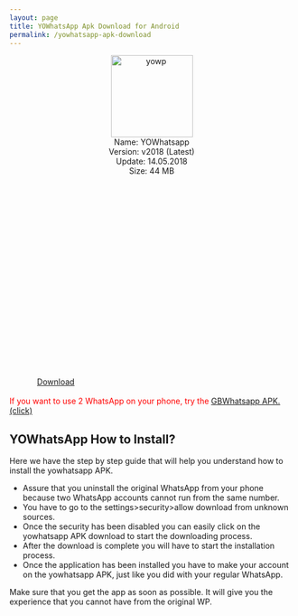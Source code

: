 ```yaml
---
layout: page
title: YOWhatsApp Apk Download for Android
permalink: /yowhatsapp-apk-download
---
```


<script async src="//pagead2.googlesyndication.com/pagead/js/adsbygoogle.js"></script>
<!-- Esnek -->
<ins class="adsbygoogle"
     style="display:block"
     data-ad-client="ca-pub-7942429830883405"
     data-ad-slot="5130793994"
     data-ad-format="auto"></ins>
<script>
(adsbygoogle = window.adsbygoogle || []).push({});
</script>
<center>
<img src="https://yowhatsapp.plusapkz.com/yowhatsapp.png" width="145" height="145" alt="yowp" title="yo whatsapp" /><br />
Name: YOWhatsapp<br />
Version: v2018 (Latest)<br />
Update: 14.05.2018<br />
Size: 44 MB<br />
<center>
<script async src="//pagead2.googlesyndication.com/pagead/js/adsbygoogle.js"></script>
<!-- Baglanti20090 -->
<ins class="adsbygoogle"
     style="display:inline-block;width:200px;height:90px"
     data-ad-client="ca-pub-7942429830883405"
     data-ad-slot="9116964791"></ins>
<script>
(adsbygoogle = window.adsbygoogle || []).push({});
</script>
</center>
<a target="_blank" rel="nofollow" href="http://www.mediafire.com/file/a93c63n5cd5a09a/YoWAV7.50_com.yowa_Yousef_Al_Basha.apk">Download</a>
<script async src="//pagead2.googlesyndication.com/pagead/js/adsbygoogle.js"></script>
<!-- 336 -->
<ins class="adsbygoogle"
     style="display:inline-block;width:336px;height:280px"
     data-ad-client="ca-pub-7942429830883405"
     data-ad-slot="9585734309"></ins>
<script>
(adsbygoogle = window.adsbygoogle || []).push({});
</script>
</center>
  <br>
  <span style="color:red">If you want to use 2 WhatsApp on your phone, try the <a href="https://gbwhatsapp2018.com/">GBWhatsapp APK. (click)</a></span>
<h2>YOWhatsApp How to Install?</h2>
Here we have the step by step guide that will help you understand how to install the yowhatsapp APK.<br>
<ul><li>Assure that you uninstall the original WhatsApp from your phone because two WhatsApp accounts cannot run from the same number.</li>
<li>You have to go to the settings>security>allow download from unknown sources.</li>
<li>Once the security has been disabled you can easily click on the yowhatsapp APK download to start the downloading process.</li>
<li>After the download is complete you will have to start the installation process. </li>
<li>Once the application has been installed you have to make your account on the yowhatsapp APK, just like you did with your regular WhatsApp. </li></ul>
Make sure that you get the app as soon as possible. It will give you the experience that you cannot have from the original WP.  
